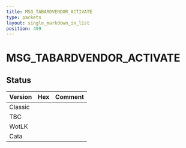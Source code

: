 ```yaml
---
title: MSG_TABARDVENDOR_ACTIVATE
type: packets
layout: single_markdown_in_list
position: 499
---
```


# MSG_TABARDVENDOR_ACTIVATE

## Status

Version | Hex | Comment
---------- | ---------- | ---------- 
Classic |  |  
TBC |  |  
WotLK |  |  
Cata |  |  

